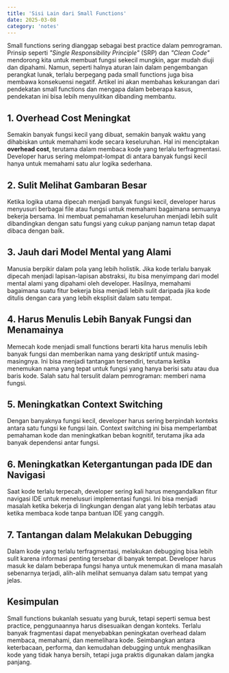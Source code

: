 ```yaml
---
title: 'Sisi Lain dari Small Functions'
date: 2025-03-08
category: 'notes'
---
```


Small functions sering dianggap sebagai best practice dalam pemrograman. Prinsip seperti _"Single Responsibility Principle"_ (SRP) dan _"Clean Code"_ mendorong kita untuk membuat fungsi sekecil mungkin, agar mudah diuji dan dipahami. Namun, seperti halnya aturan lain dalam pengembangan perangkat lunak, terlalu berpegang pada small functions juga bisa membawa konsekuensi negatif. Artikel ini akan membahas kekurangan dari pendekatan small functions dan mengapa dalam beberapa kasus, pendekatan ini bisa lebih menyulitkan dibanding membantu.

## 1. Overhead Cost Meningkat

Semakin banyak fungsi kecil yang dibuat, semakin banyak waktu yang dihabiskan untuk memahami kode secara keseluruhan. Hal ini menciptakan **overhead cost**, terutama dalam membaca kode yang terlalu terfragmentasi. Developer harus sering melompat-lompat di antara banyak fungsi kecil hanya untuk memahami satu alur logika sederhana.

## 2. Sulit Melihat Gambaran Besar

Ketika logika utama dipecah menjadi banyak fungsi kecil, developer harus menyusuri berbagai file atau fungsi untuk memahami bagaimana semuanya bekerja bersama. Ini membuat pemahaman keseluruhan menjadi lebih sulit dibandingkan dengan satu fungsi yang cukup panjang namun tetap dapat dibaca dengan baik.

## 3. Jauh dari Model Mental yang Alami

Manusia berpikir dalam pola yang lebih holistik. Jika kode terlalu banyak dipecah menjadi lapisan-lapisan abstraksi, itu bisa menyimpang dari model mental alami yang dipahami oleh developer. Hasilnya, memahami bagaimana suatu fitur bekerja bisa menjadi lebih sulit daripada jika kode ditulis dengan cara yang lebih eksplisit dalam satu tempat.

## 4. Harus Menulis Lebih Banyak Fungsi dan Menamainya

Memecah kode menjadi small functions berarti kita harus menulis lebih banyak fungsi dan memberikan nama yang deskriptif untuk masing-masingnya. Ini bisa menjadi tantangan tersendiri, terutama ketika menemukan nama yang tepat untuk fungsi yang hanya berisi satu atau dua baris kode. Salah satu hal tersulit dalam pemrograman: memberi nama fungsi.

## 5. Meningkatkan Context Switching

Dengan banyaknya fungsi kecil, developer harus sering berpindah konteks antara satu fungsi ke fungsi lain. Context switching ini bisa memperlambat pemahaman kode dan meningkatkan beban kognitif, terutama jika ada banyak dependensi antar fungsi.

## 6. Meningkatkan Ketergantungan pada IDE dan Navigasi

Saat kode terlalu terpecah, developer sering kali harus mengandalkan fitur navigasi IDE untuk menelusuri implementasi fungsi. Ini bisa menjadi masalah ketika bekerja di lingkungan dengan alat yang lebih terbatas atau ketika membaca kode tanpa bantuan IDE yang canggih.

## 7. Tantangan dalam Melakukan Debugging

Dalam kode yang terlalu terfragmentasi, melakukan debugging bisa lebih sulit karena informasi penting tersebar di banyak tempat. Developer harus masuk ke dalam beberapa fungsi hanya untuk menemukan di mana masalah sebenarnya terjadi, alih-alih melihat semuanya dalam satu tempat yang jelas.

## Kesimpulan

Small functions bukanlah sesuatu yang buruk, tetapi seperti semua best practice, penggunaannya harus disesuaikan dengan konteks. Terlalu banyak fragmentasi dapat menyebabkan peningkatan overhead dalam membaca, memahami, dan memelihara kode. Seimbangkan antara keterbacaan, performa, dan kemudahan debugging untuk menghasilkan kode yang tidak hanya bersih, tetapi juga praktis digunakan dalam jangka panjang.

